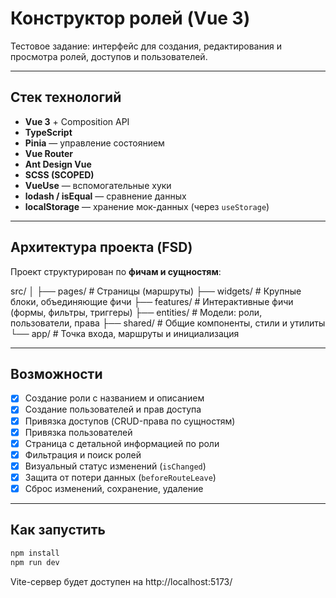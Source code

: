 # Конструктор ролей (Vue 3)

Тестовое задание: интерфейс для создания, редактирования и просмотра ролей, доступов и пользователей.

---

## Стек технологий

- **Vue 3** + Composition API
- **TypeScript**
- **Pinia** — управление состоянием
- **Vue Router**
- **Ant Design Vue**
- **SCSS (SCOPED)**
- **VueUse** — вспомогательные хуки
- **lodash / isEqual** — сравнение данных
- **localStorage** — хранение мок-данных (через `useStorage`)

---

## Архитектура проекта (FSD)

Проект структурирован по **фичам и сущностям**:

src/
│
├── pages/ # Страницы (маршруты)
├── widgets/ # Крупные блоки, объединяющие фичи
├── features/ # Интерактивные фичи (формы, фильтры, триггеры)
├── entities/ # Модели: роли, пользователи, права
├── shared/ # Общие компоненты, стили и утилиты
└── app/ # Точка входа, маршруты и инициализация

---

## Возможности

- [x] Создание роли с названием и описанием
- [x] Создание пользователей и прав доступа
- [x] Привязка доступов (CRUD-права по сущностям)
- [x] Привязка пользователей
- [x] Страница с детальной информацией по роли
- [x] Фильтрация и поиск ролей
- [x] Визуальный статус изменений (`isChanged`)
- [x] Защита от потери данных (`beforeRouteLeave`)
- [x] Сброс изменений, сохранение, удаление

---

## Как запустить

```bash
npm install
npm run dev
```

Vite-сервер будет доступен на http://localhost:5173/
